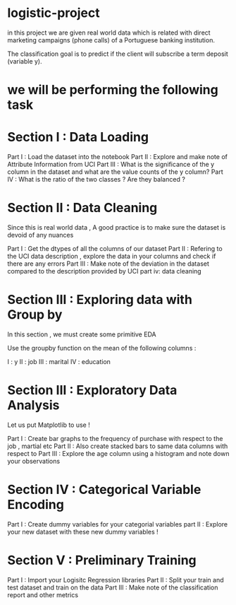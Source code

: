 # logistic-project
in this project we are given real world data which is related with direct marketing campaigns (phone calls) of a Portuguese banking institution.

The classification goal is to predict if the client will subscribe a term deposit (variable y).

# we will be performing the following task
# Section I : Data Loading
Part I : Load the dataset into the notebook
Part II : Explore and make note of Attribute Information from UCI
Part III : What is the significance of the y column in the dataset and what are the value counts of the y column?
Part IV : What is the ratio of the two classes ? Are they balanced ?
# Section II : Data Cleaning
Since this is real world data , A good practice is to make sure the dataset is devoid of any nuances

Part I : Get the dtypes of all the columns of our dataset
Part II : Refering to the UCI data description , explore the data in your columns and check if there are any errors
Part III : Make note of the deviation in the dataset compared to the description provided by UCI
part iv: data cleaning 
# Section III : Exploring data with Group by
In this section , we must create some primitive EDA

Use the groupby function on the mean of the following columns :

I : y
II : job
III : marital
IV : education

# Section III : Exploratory Data Analysis
Let us put Matplotlib to use !

Part I : Create bar graphs to the frequency of purchase with respect to the job , martial etc
Part II : Also create stacked bars to same data columns with respect to
Part III : Explore the age column using a histogram and note down your observations

# Section IV : Categorical Variable Encoding
Part I : Create dummy variables for your categorial variables
part II : Explore your new dataset with these new dummy variables !
# Section V : Preliminary Training
Part I : Import your Logisitc Regression libraries
Part II : Split your train and test dataset and train on the data
Part III : Make note of the classification report and other metrics

